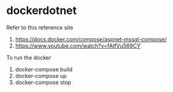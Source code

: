 ﻿# dockerdotnet
Refer to this reference site 
1. https://docs.docker.com/compose/aspnet-mssql-compose/
2. https://www.youtube.com/watch?v=fAtfVu569CY

To run the docker
1. docker-compose build
2. docker-compose up
3. docker-compose stop
